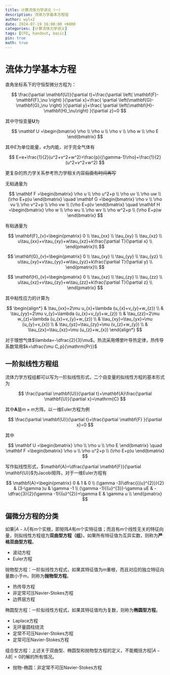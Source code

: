 ```yaml
---
title: 计算流体力学讲义（一）
description: 流体力学基本方程组
author: wylx2
date: 2024-07-19 16:00:00 +0800
categories: [计算流体力学讲义]
tags: [CFD, handout, basic]
pin: true
math: true
---
```


# 流体力学基本方程

直角坐标系下的守恒型微分方程为：

$$
\frac{\partial \mathbf{U}}{\partial t}+\frac{\partial \left( \mathbf{F}-\mathbf{F}_\nu \right) }{\partial x}+\frac{ \partial \left(\mathbf{G}-\mathbf{G}_\nu \right) }{\partial y}+\frac{ \partial \left(\mathbf{H}-\mathbf{H}_\nu\right) }{\partial z}=0
$$

其中守恒变量$\mathbf{U}$为

$$
\mathbf U =\begin{bmatrix}
\rho \\ \rho u \\ \rho v \\ \rho w \\ \rho E
\end{bmatrix}
$$

其中$E$为单位能量，$e$为内能，对于完全气体有

$$
E=e+\frac{1}{2}(u^2+v^2+w^2)=\frac{p}{(\gamma-1)\rho}+\frac{1}{2}(u^2+v^2+w^2)
$$

更复杂的热力学关系参考热力学相关内容~~后面有时间再写~~

无粘通量为

$$
\mathbf F =\begin{bmatrix}
\rho u \\ \rho u^2+p \\ \rho uv \\ \rho uw \\ (\rho E+p)u
\end{bmatrix} \quad
\mathbf G =\begin{bmatrix}
\rho v \\ \rho vu \\ \rho v^2+p \\ \rho vw \\ (\rho E+p)v
\end{bmatrix} \quad
\mathbf H =\begin{bmatrix}
\rho w \\ \rho wu \\ \rho wv \\ \rho w^2+p \\ (\rho E+p)w
\end{bmatrix}
$$

有粘通量为

$$
\mathbf{F}_{v}=\begin{pmatrix}
   0  \\
   \tau_{xx} \\
   \tau_{xy} \\
   \tau_{xz} \\
   u\tau_{xx}+v\tau_{xy}+w\tau_{xz}+k\frac{\partial T}{\partial x}  \\
\end{pmatrix}\\
$$

$$
\mathbf{G}_{v}=\begin{pmatrix}
   0  \\
   \tau_{xy}  \\
   \tau_{yy}  \\
   \tau_{yz}  \\
   u\tau_{xy}+v\tau_{yy}+w\tau_{yz}+k\frac{\partial T}{\partial y}  \\
\end{pmatrix}\\
$$

$$
\mathbf{H}_{v}=\begin{pmatrix}
   0  \\
   \tau_{xz}  \\
   \tau_{zy}  \\
   \tau_{zz}  \\
   u\tau_{xz}+v\tau_{zy}+w\tau_{zz}+k\frac{\partial T}{\partial z}  \\
\end{pmatrix}
$$

其中粘性应力的计算为

$$
\begin{align*}
 & \tau_{xx}=2\mu u_{x}+\lambda (u_{x}+v_{y}+w_{z}) \\ 
 & \tau_{yy}=2\mu v_{y}+\lambda (u_{x}+v_{y}+w_{z}) \\ 
 & \tau_{zz}=2\mu w_{z}+\lambda (u_{x}+v_{y}+w_{z}) \\ 
 & \tau_{xy}=\tau_{yx}=\mu (u_{y}+v_{x}) \\ 
 & \tau_{yz}=\tau_{zy}=\mu (v_{z}+w_{y}) \\ 
 & \tau_{zx}=\tau_{xz}=\mu (u_{z}+w_{x}) 
\end{align*}
$$

对于理想气体$\lambda=-\dfrac{2}{3}\mu$。热流采用傅里叶导热定律，热传导系数常用$k=\dfrac{\mu C_p}{\mathrm{Pr}}$

## 一阶拟线性方程组
流体力学方程组都可以写为一阶拟线性形式，二个自变量的拟线性方程的基本形式为

$$
\frac{\partial \mathbf{U}}{\partial t}+\mathbf{A}\frac{\partial \mathbf{U}}{\partial x}=\mathrm{C}
$$

其中$\mathbf{A}$是$m\times m$方阵。以一维Euler方程为例

$$
\frac{\partial \mathbf{U}}{\partial t}+\frac{\partial \mathbf{F}  }{\partial x}=0
$$

其中

$$
\mathbf U =\begin{bmatrix}
\rho \\ \rho u \\ \rho E
\end{bmatrix}
\quad
\mathbf F =\begin{bmatrix}
\rho u \\ \rho u^2+p \\ (\rho E+p)u
\end{bmatrix}
$$

写作拟线性形式，$\mathbf{A}=\dfrac{\partial \mathbf{F}}{\partial \mathbf{U}}$为Jacobi矩阵，对于一维Euler方程有

$$
\mathbf{A}=\begin{pmatrix}
   0 & 1 & 0  \\
   (\gamma -3)\dfrac{{{u}^{2}}}{2} & (3-\gamma )u & \gamma -1  \\
   (\gamma -1){{u}^{3}}-\gamma uE & -\dfrac{3}{2}(\gamma -1){{u}^{2}}+\gamma E & \gamma u  \\
\end{pmatrix}
$$

## 偏微分方程的分类
如果$|A-\lambda I|$有$m$个实根，即矩阵$A$有$m$个实特征值；而且有$m$个线性无关的特征向量，则拟线性方程组为**双曲型方程（组）**。如果所有特征值为互异实数，则称为**严格双曲型方程**。
- 波动方程
- Euler方程

抛物型方程：一阶拟线性方程式，如果其特征值为$m$重根，而且对应的独立特征向量数小于$m$，则称为**抛物型方程**。
- 热传导方程
- 非定常可压Navier-Stokes方程
- 边界层方程

椭圆型方程：一阶拟线性方程式，如果其特征值均为复数，则称为**椭圆型方程**。
- Laplace方程
- 无环量圆柱绕流
- 定常不可压Navier-Stokes方程
- 定常可压Navier-Stokes方程

组合型方程：上述关于双曲型、椭圆型和抛物型方程的定义，不能概括方程$|A−\lambda B|=0$的解的所有情况。
- 抛物-椭圆：非定常不可压Navier-Stokes方程